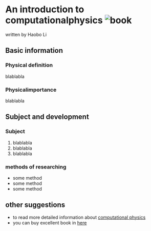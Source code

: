 # An introduction to computationalphysics ![book](http://image.baidu.com/search/detail?ct=503316480&z=0&ipn=d&word=%E8%AE%A1%E7%AE%97%E7%89%A9%E7%90%86%E5%AD%A6&step_word=&pn=6&spn=0&di=106366422140&pi=&rn=1&tn=baiduimagedetail&is=&istype=0&ie=utf-8&oe=utf-8&in=&cl=2&lm=-1&st=undefined&cs=2543702465%2C3809430340&os=3527166657%2C1604878126&simid=3280647210%2C307589451&adpicid=0&ln=1941&fr=&fmq=1456641081045_R&ic=undefined&s=undefined&se=&sme=&tab=0&width=&height=&face=undefined&ist=&jit=&cg=&bdtype=0&objurl=http%3A%2F%2Fshopimg.kongfz.com.cn%2F20130812%2F2254859%2F22548598PHLR0_b.jpg&fromurl=ippr_z2C%24qAzdH3FAzdH3Fk55h_z%26e3Bh5g2uz_z%26e3Bv54AzdH3Ftpj4_rtv_8l9al_daml0dbaaAzdH3F&gsm=0)
written by Haobo Li
## Basic information
### Physical definition
blablabla
### Physicalimportance
blablabla
## Subject and development
### Subject
1. blablabla
2. blablabla
3. blablabla
### methods of researching
* some method
* some method
* some method
## other suggestions
* to read more detailed information about [computational physics](http://baike.baidu.com/subview/1266211/18687975.htm)
* you can buy excellent book in [here](https://detail.tmall.com/item.htm?id=17316093437&ali_trackid=2:mm_13388020_3320351_10794922:1456641288_261_17712733&spm=a231o.7712113.1004.85.tujmxD&pvid=200_10.103.34.54_13152_1456641005037)

